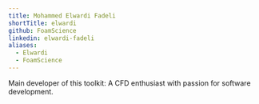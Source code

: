 ```yaml
---
title: Mohammed Elwardi Fadeli
shortTitle: elwardi
github: FoamScience
linkedin: elwardi-fadeli
aliases:
  - Elwardi
  - FoamScience
---
```


Main developer of this toolkit: A CFD enthusiast with passion for software development.
